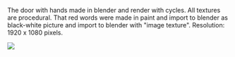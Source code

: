 The door with hands made in blender and render with cycles. All textures are procedural. That red words were made in paint and import to blender as black-white picture and import to blender with "image texture". Resolution: 1920 x 1080 pixels. 

<img src="The Door.png"></img>
